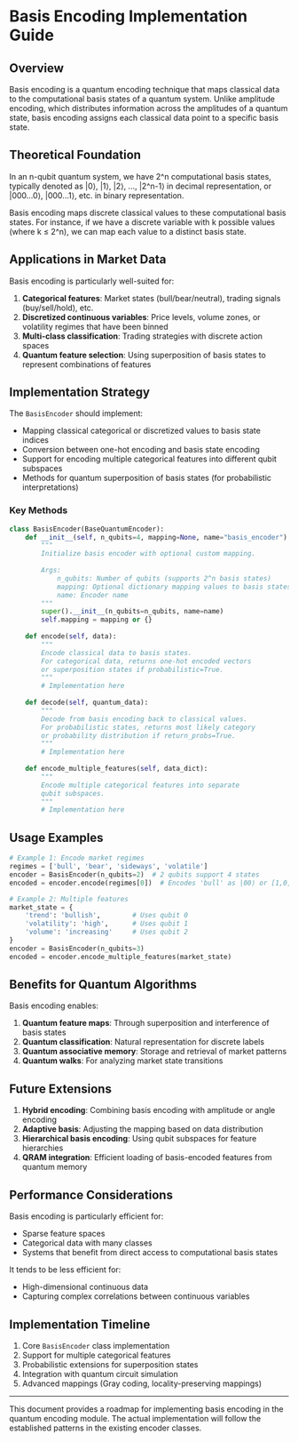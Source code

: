 # Basis Encoding Implementation Guide

## Overview

Basis encoding is a quantum encoding technique that maps classical data to the computational basis states of a quantum system. Unlike amplitude encoding, which distributes information across the amplitudes of a quantum state, basis encoding assigns each classical data point to a specific basis state.

## Theoretical Foundation

In an n-qubit quantum system, we have 2^n computational basis states, typically denoted as |0⟩, |1⟩, |2⟩, ..., |2^n-1⟩ in decimal representation, or |000...0⟩, |000...1⟩, etc. in binary representation.

Basis encoding maps discrete classical values to these computational basis states. For instance, if we have a discrete variable with k possible values (where k ≤ 2^n), we can map each value to a distinct basis state.

## Applications in Market Data

Basis encoding is particularly well-suited for:

1. **Categorical features**: Market states (bull/bear/neutral), trading signals (buy/sell/hold), etc.
2. **Discretized continuous variables**: Price levels, volume zones, or volatility regimes that have been binned
3. **Multi-class classification**: Trading strategies with discrete action spaces
4. **Quantum feature selection**: Using superposition of basis states to represent combinations of features

## Implementation Strategy

The `BasisEncoder` should implement:

- Mapping classical categorical or discretized values to basis state indices
- Conversion between one-hot encoding and basis state encoding
- Support for encoding multiple categorical features into different qubit subspaces
- Methods for quantum superposition of basis states (for probabilistic interpretations)

### Key Methods

```python
class BasisEncoder(BaseQuantumEncoder):
    def __init__(self, n_qubits=4, mapping=None, name="basis_encoder"):
        """
        Initialize basis encoder with optional custom mapping.
        
        Args:
            n_qubits: Number of qubits (supports 2^n basis states)
            mapping: Optional dictionary mapping values to basis states
            name: Encoder name
        """
        super().__init__(n_qubits=n_qubits, name=name)
        self.mapping = mapping or {}
    
    def encode(self, data):
        """
        Encode classical data to basis states.
        For categorical data, returns one-hot encoded vectors
        or superposition states if probabilistic=True.
        """
        # Implementation here
    
    def decode(self, quantum_data):
        """
        Decode from basis encoding back to classical values.
        For probabilistic states, returns most likely category
        or probability distribution if return_probs=True.
        """
        # Implementation here
    
    def encode_multiple_features(self, data_dict):
        """
        Encode multiple categorical features into separate
        qubit subspaces.
        """
        # Implementation here
```

## Usage Examples

```python
# Example 1: Encode market regimes
regimes = ['bull', 'bear', 'sideways', 'volatile']
encoder = BasisEncoder(n_qubits=2)  # 2 qubits support 4 states
encoded = encoder.encode(regimes[0])  # Encodes 'bull' as |00⟩ or [1,0,0,0]

# Example 2: Multiple features
market_state = {
    'trend': 'bullish',        # Uses qubit 0
    'volatility': 'high',      # Uses qubit 1
    'volume': 'increasing'     # Uses qubit 2
}
encoder = BasisEncoder(n_qubits=3)
encoded = encoder.encode_multiple_features(market_state)
```

## Benefits for Quantum Algorithms

Basis encoding enables:

1. **Quantum feature maps**: Through superposition and interference of basis states
2. **Quantum classification**: Natural representation for discrete labels
3. **Quantum associative memory**: Storage and retrieval of market patterns
4. **Quantum walks**: For analyzing market state transitions

## Future Extensions

1. **Hybrid encoding**: Combining basis encoding with amplitude or angle encoding
2. **Adaptive basis**: Adjusting the mapping based on data distribution
3. **Hierarchical basis encoding**: Using qubit subspaces for feature hierarchies
4. **QRAM integration**: Efficient loading of basis-encoded features from quantum memory

## Performance Considerations

Basis encoding is particularly efficient for:

- Sparse feature spaces
- Categorical data with many classes
- Systems that benefit from direct access to computational basis states

It tends to be less efficient for:

- High-dimensional continuous data
- Capturing complex correlations between continuous variables

## Implementation Timeline

1. Core `BasisEncoder` class implementation
2. Support for multiple categorical features
3. Probabilistic extensions for superposition states
4. Integration with quantum circuit simulation
5. Advanced mappings (Gray coding, locality-preserving mappings)

---

This document provides a roadmap for implementing basis encoding in the quantum encoding module. The actual implementation will follow the established patterns in the existing encoder classes.
